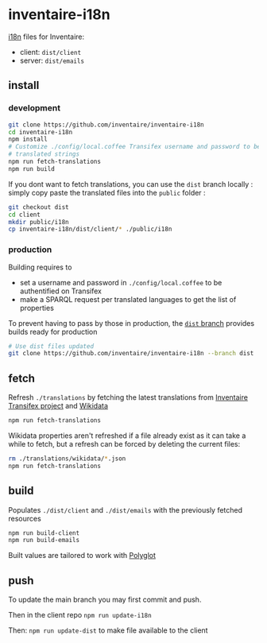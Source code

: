 # inventaire-i18n
[i18n](https://en.wikipedia.org/wiki/I18n) files for Inventaire:
* client: `dist/client`
* server: `dist/emails`


## install
### development
```sh
git clone https://github.com/inventaire/inventaire-i18n
cd inventaire-i18n
npm install
# Customize ./config/local.coffee Transifex username and password to be able to fetch
# translated strings
npm run fetch-translations
npm run build
```

If you dont want to fetch translations, you can use the `dist` branch locally : simply copy paste the translated files into the `public` folder :

```sh
git checkout dist
cd client
mkdir public/i18n
cp inventaire-i18n/dist/client/* ./public/i18n
```

### production
Building requires to
* set a username and password in `./config/local.coffee` to be authentified on Transifex
* make a SPARQL request per translated languages to get the list of properties

To prevent having to pass by those in production, the [`dist` branch](https://github.com/inventaire/inventaire-i18n/tree/dist) provides builds ready for production
```sh
# Use dist files updated
git clone https://github.com/inventaire/inventaire-i18n --branch dist
```

## fetch
Refresh `./translations` by fetching the latest translations from [Inventaire Transifex project](https://www.transifex.com/inventaire/inventaire) and [Wikidata](https://wikidata.org)
```sh
npm run fetch-translations
```
Wikidata properties aren't refreshed if a file already exist as it can take a while to fetch, but a refresh can be forced by deleting the current files:
```sh
rm ./translations/wikidata/*.json
npm run fetch-translations
```

## build
Populates `./dist/client` and `./dist/emails` with the previously fetched resources
```sh
npm run build-client
npm run build-emails
```

Built values are tailored to work with [Polyglot](http://airbnb.io/polyglot.js/)

## push
To update the main branch you may first commit and push.

Then in the client repo `npm run update-i18n`

Then: `npm run update-dist` to make file available to the client
